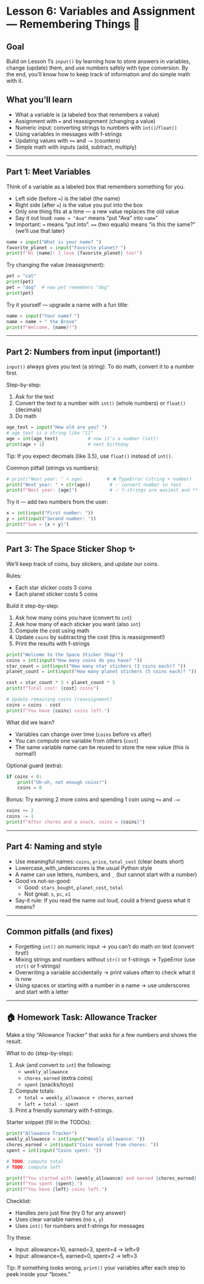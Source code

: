 # Lesson 6: Variables and Assignment — Remembering Things 🧠

## Goal

Build on Lesson 1’s `input()` by learning how to store answers in variables, change (update) them, and use numbers safely with type conversion. By the end, you’ll know how to keep track of information and do simple math with it.

## What you’ll learn

- What a variable is (a labeled box that remembers a value)
- Assignment with `=` and reassignment (changing a value)
- Numeric input: converting strings to numbers with `int()`/`float()`
- Using variables in messages with f-strings
- Updating values with `+=` and `-=` (counters)
- Simple math with inputs (add, subtract, multiply)

---

## Part 1: Meet Variables

Think of a variable as a labeled box that remembers something for you.

- Left side (before `=`) is the label (the name)
- Right side (after `=`) is the value you put into the box
- Only one thing fits at a time — a new value replaces the old value
- Say it out loud: `name = "Ava"` means “put "Ava" into `name`”
- Important: `=` means “put into”. `==` (two equals) means “is this the same?” (we’ll use that later)

```python
name = input("What is your name? ")
favorite_planet = input("Favorite planet? ")
print(f"Hi {name}! I love {favorite_planet} too!")
```

Try changing the value (reassignment):

```python
pet = "cat"
print(pet)
pet = "dog"  # now pet remembers "dog"
print(pet)
```

Try it yourself — upgrade a name with a fun title:

```python
name = input("Your name? ")
name = name + " the Brave"
print(f"Welcome, {name}!")
```

---

## Part 2: Numbers from input (important!)

`input()` always gives you text (a string). To do math, convert it to a number first.

Step-by-step:

1) Ask for the text
2) Convert the text to a number with `int()` (whole numbers) or `float()` (decimals)
3) Do math

```python
age_text = input("How old are you? ")
# age_text is a string like "11"
age = int(age_text)           # now it’s a number (int)!
print(age + 1)                # next birthday
```

Tip: If you expect decimals (like 3.5), use `float()` instead of `int()`.

Common pitfall (strings vs numbers):

```python
# print("Next year: " + age)         # ❌ TypeError (string + number)
print("Next year: " + str(age))       # ✅ convert number to text
print(f"Next year: {age}")            # ✅ f-strings are easiest and **preferred**
```

Try it — add two numbers from the user:

```python
x = int(input("First number: "))
y = int(input("Second number: "))
print(f"Sum = {x + y}")
```

---

## Part 3: The Space Sticker Shop ✨

We’ll keep track of coins, buy stickers, and update our coins.

Rules:

- Each star sticker costs 3 coins
- Each planet sticker costs 5 coins

Build it step-by-step:

1) Ask how many coins you have (convert to `int`)
2) Ask how many of each sticker you want (also `int`)
3) Compute the cost using math
4) Update `coins` by subtracting the cost (this is reassignment!)
5) Print the results with f-strings

```python
print("Welcome to the Space Sticker Shop!")
coins = int(input("How many coins do you have? "))
star_count = int(input("How many star stickers (3 coins each)? "))
planet_count = int(input("How many planet stickers (5 coins each)? "))

cost = star_count * 3 + planet_count * 5
print(f"Total cost: {cost} coins")

# Update remaining coins (reassignment)
coins = coins - cost
print(f"You have {coins} coins left.")
```

What did we learn?

- Variables can change over time (`coins` before vs after)
- You can compute one variable from others (`cost`)
- The same variable name can be reused to store the new value (this is normal!)

Optional guard (extra):

```python
if coins < 0:
    print("Uh-oh, not enough coins!")
    coins = 0
```

Bonus: Try earning 2 more coins and spending 1 coin using `+=` and `-=`:

```python
coins += 2
coins -= 1
print(f"After chores and a snack, coins = {coins}")
```

---

## Part 4: Naming and style

- Use meaningful names: `coins`, `price`, `total_cost` (clear beats short)
- Lowercase_with_underscores is the usual Python style
- A name can use letters, numbers, and `_` (but cannot start with a number)
- Good vs not-so-good:
  - Good: `stars_bought`, `planet_cost`, `total`
  - Not great: `s`, `pc`, `x1`
- Say-it rule: If you read the name out loud, could a friend guess what it means?

---

## Common pitfalls (and fixes)

- Forgetting `int()` on numeric input → you can’t do math on text (convert first!)
- Mixing strings and numbers without `str()` or f-strings → TypeError (use `str()` or f-strings)
- Overwriting a variable accidentally → print values often to check what it is now
- Using spaces or starting with a number in a name → use underscores and start with a letter

---

## 🏠 Homework Task: Allowance Tracker

Make a tiny “Allowance Tracker” that asks for a few numbers and shows the result.

What to do (step-by-step):

1) Ask (and convert to `int`) the following:
   - `weekly_allowance`
   - `chores_earned` (extra coins)
   - `spent` (snacks/toys)
2) Compute totals:
   - `total = weekly_allowance + chores_earned`
   - `left = total - spent`
3) Print a friendly summary with f-strings.

Starter snippet (fill in the TODOs):

```python
print("Allowance Tracker")
weekly_allowance = int(input("Weekly allowance: "))
chores_earned = int(input("Coins earned from chores: "))
spent = int(input("Coins spent: "))

# TODO: compute total
# TODO: compute left

print(f"You started with {weekly_allowance} and earned {chores_earned}.")
print(f"You spent {spent}.")
print(f"You have {left} coins left.")
```

Checklist:

- Handles zero just fine (try 0 for any answer)
- Uses clear variable names (no `x`, `y`)
- Uses `int()` for numbers and f-strings for messages

Try these:

- Input: allowance=10, earned=3, spent=4 → left=9
- Input: allowance=5, earned=0, spent=2 → left=3

Tip: If something looks wrong, `print()` your variables after each step to peek inside your “boxes.”
